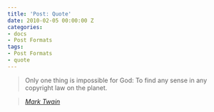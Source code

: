 ```yaml
---
title: 'Post: Quote'
date: 2010-02-05 00:00:00 Z
categories:
- docs
- Post Formats
tags:
- Post Formats
- quote
---
```


> Only one thing is impossible for God: To find any sense in any copyright law on the planet.
  
> <cite><a href="http://www.brainyquote.com/quotes/quotes/m/marktwain163473.html">Mark Twain</a></cite>